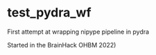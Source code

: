 # test_pydra_wf
First attempt at wrapping nipype pipeline in pydra 

Started in the BrainHack OHBM 2022)
